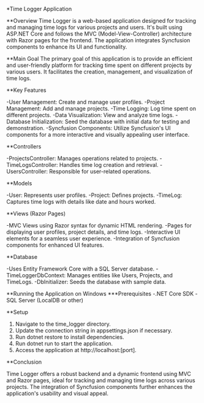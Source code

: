 *Time Logger Application

**Overview
Time Logger is a web-based application designed for tracking and managing time logs for various projects and users. It's built using ASP.NET Core and follows the MVC (Model-View-Controller) architecture with Razor pages for the frontend. The application integrates Syncfusion components to enhance its UI and functionality.


**Main Goal
The primary goal of this application is to provide an efficient and user-friendly platform for tracking time spent on different projects by various users. It facilitates the creation, management, and visualization of time logs.


**Key Features

-User Management: Create and manage user profiles.
-Project Management: Add and manage projects.
-Time Logging: Log time spent on different projects.
-Data Visualization: View and analyze time logs.
-Database Initialization: Seed the database with initial data for testing and demonstration.
-Syncfusion Components: Utilize Syncfusion's UI components for a more interactive and visually appealing user interface.


**Controllers

-ProjectsController: Manages operations related to projects.
-TimeLogsController: Handles time log creation and retrieval.
-UsersController: Responsible for user-related operations.


**Models

-User: Represents user profiles.
-Project: Defines projects.
-TimeLog: Captures time logs with details like date and hours worked.


**Views (Razor Pages)

-MVC Views using Razor syntax for dynamic HTML rendering.
-Pages for displaying user profiles, project details, and time logs.
-Interactive UI elements for a seamless user experience.
-Integration of Syncfusion components for enhanced UI features.


**Database

-Uses Entity Framework Core with a SQL Server database.
-TimeLoggerDbContext: Manages entities like Users, Projects, and TimeLogs.
-DbInitializer: Seeds the database with sample data.


**Running the Application on Windows
***Prerequisites
-.NET Core SDK
-SQL Server (LocalDB or other)


**Setup

1. Navigate to the time_logger directory.
2. Update the connection string in appsettings.json if necessary.
3. Run dotnet restore to install dependencies.
4. Run dotnet run to start the application.
5. Access the application at http://localhost:[port].


**Conclusion

Time Logger offers a robust backend and a dynamic frontend using MVC and Razor pages, ideal for tracking and managing time logs across various projects. The integration of Syncfusion components further enhances the application's usability and visual appeal.

